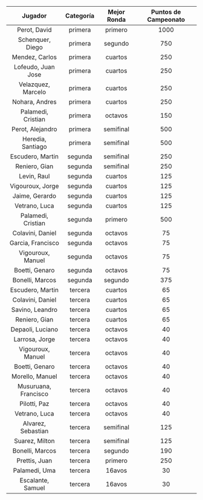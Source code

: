 |       Jugador        |  Categoría  |  Mejor Ronda  |  Puntos de Campeonato  |
|:--------------------:|:-----------:|:-------------:|:----------------------:|
|     Perot, David     |   primera   |    primero    |          1000          |
|   Schenquer, Diego   |   primera   |    segundo    |          750           |
|    Mendez, Carlos    |   primera   |    cuartos    |          250           |
|  Lofeudo, Juan Jose  |   primera   |    cuartos    |          250           |
|  Velazquez, Marcelo  |   primera   |    cuartos    |          250           |
|    Nohara, Andres    |   primera   |    cuartos    |          250           |
|  Palamedi, Cristian  |   primera   |    octavos    |          150           |
|   Perot, Alejandro   |   primera   |   semifinal   |          500           |
|  Heredia, Santiago   |   primera   |   semifinal   |          500           |
|   Escudero, Martin   |   segunda   |   semifinal   |          250           |
|    Reniero, Gian     |   segunda   |   semifinal   |          250           |
|     Levin, Raul      |   segunda   |    cuartos    |          125           |
|   Vigouroux, Jorge   |   segunda   |    cuartos    |          125           |
|    Jaime, Gerardo    |   segunda   |    cuartos    |          125           |
|    Vetrano, Luca     |   segunda   |    cuartos    |          125           |
|  Palamedi, Cristian  |   segunda   |    primero    |          500           |
|   Colavini, Daniel   |   segunda   |    octavos    |           75           |
|  Garcia, Francisco   |   segunda   |    octavos    |           75           |
|  Vigouroux, Manuel   |   segunda   |    octavos    |           75           |
|    Boetti, Genaro    |   segunda   |    octavos    |           75           |
|   Bonelli, Marcos    |   segunda   |    segundo    |          375           |
|   Escudero, Martin   |   tercera   |    cuartos    |           65           |
|   Colavini, Daniel   |   tercera   |    cuartos    |           65           |
|   Savino, Leandro    |   tercera   |    cuartos    |           65           |
|    Reniero, Gian     |   tercera   |    cuartos    |           65           |
|   Depaoli, Luciano   |   tercera   |    octavos    |           40           |
|    Larrosa, Jorge    |   tercera   |    octavos    |           40           |
|  Vigouroux, Manuel   |   tercera   |    octavos    |           40           |
|    Boetti, Genaro    |   tercera   |    octavos    |           40           |
|   Morello, Manuel    |   tercera   |    octavos    |           40           |
| Musuruana, Francisco |   tercera   |    octavos    |           40           |
|     Pilotti, Paz     |   tercera   |    octavos    |           40           |
|    Vetrano, Luca     |   tercera   |    octavos    |           40           |
|  Alvarez, Sebastian  |   tercera   |   semifinal   |          125           |
|    Suarez, Milton    |   tercera   |   semifinal   |          125           |
|   Bonelli, Marcos    |   tercera   |    segundo    |          190           |
|    Prettis, Juan     |   tercera   |    primero    |          250           |
|    Palamedi, Uma     |   tercera   |    16avos     |           30           |
|  Escalante, Samuel   |   tercera   |    16avos     |           30           |